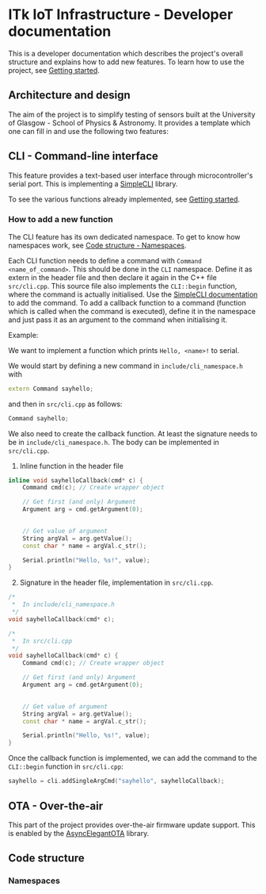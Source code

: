# ITk IoT Infrastructure - Developer documentation

This is a developer documentation which describes the project's overall structure and explains how to add new features. To learn how to use the project, see [Getting started](../README.md).

## Architecture and design

The aim of the project is to simplify testing of sensors built at the University of Glasgow - School of Physics & Astronomy. It provides a template which one can fill in and use the following two features:

## CLI - Command-line interface

This feature provides a text-based user interface through microcontroller's serial port. This is implementing a [SimpleCLI](https://github.com/SpacehuhnTech/SimpleCLI) library.

To see the various functions already implemented, see [Getting started](../README.md#how-to-interact-with-the-board).

### How to add a new function

The CLI feature has its own dedicated namespace. To get to know how namespaces work, see [Code structure - Namespaces](#namespaces).

Each CLI function needs to define a command with `Command <name_of_command>`. This should be done in the `CLI` namespace. Define it as extern in the header file and then declare it again in the C++ file `src/cli.cpp`. This source file also implements the `CLI::begin` function, where the command is actually initialised. Use the [SimpleCLI documentation](https://github.com/SpacehuhnTech/SimpleCLI#adding-commands) to add the command. To add a callback function to a command (function which is called when the command is executed), define it in the namespace and just pass it as an argument to the command when initialising it.

Example:

We want to implement a function which prints `Hello, <name>!` to serial.

We would start by defining a new command in `include/cli_namespace.h` with
```cpp
extern Command sayhello;
```

and then in `src/cli.cpp` as follows:
```cpp
Command sayhello;
```

We also need to create the callback function. At least the signature needs to be in `include/cli_namespace.h`. The body can be implemented in `src/cli.cpp`.

1. Inline function in the header file
```cpp
inline void sayhelloCallback(cmd* c) {
    Command cmd(c); // Create wrapper object

    // Get first (and only) Argument
    Argument arg = cmd.getArgument(0);

    
    // Get value of argument
    String argVal = arg.getValue();
    const char * name = argVal.c_str();

    Serial.println("Hello, %s!", value);
}
```

2. Signature in the header file, implementation in `src/cli.cpp`.
```cpp
/*
 *  In include/cli_namespace.h
 */
void sayhelloCallback(cmd* c);

/*
 *  In src/cli.cpp
 */
void sayhelloCallback(cmd* c) {
    Command cmd(c); // Create wrapper object

    // Get first (and only) Argument
    Argument arg = cmd.getArgument(0);

    
    // Get value of argument
    String argVal = arg.getValue();
    const char * name = argVal.c_str();

    Serial.println("Hello, %s!", value);
}
```

Once the callback function is implemented, we can add the command to the `CLI::begin` function in `src/cli.cpp`:
```cpp
sayhello = cli.addSingleArgCmd("sayhello", sayhelloCallback);
```

## OTA - Over-the-air
This part of the project provides over-the-air firmware update support. This is enabled by the [AsyncElegantOTA](https://github.com/ayushsharma82/AsyncElegantOTA) library.

## Code structure
### Namespaces
